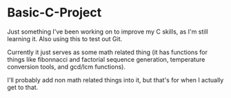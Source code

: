 # Basic-C-Project
Just something I've been working on to improve my C skills, as I'm still learning it. Also using this to test out Git.

Currently it just serves as some math related thing (it has functions for things like fibonnacci and factorial sequence generation, temperature conversion tools, and gcd/lcm functions).

I'll probably add non math related things into it, but that's for when I actually get to that.
